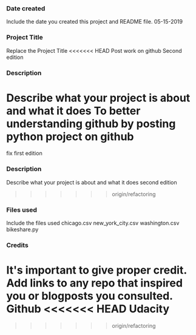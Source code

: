 ### Date created
Include the date you created this project and README file.
05-15-2019
### Project Title
Replace the Project Title
<<<<<<< HEAD
Post work on github
Second edition
### Description
Describe what your project is about and what it does
To better understanding github by posting python project on github
=======
fix first edition

### Description
Describe what your project is about and what it does
second edition
>>>>>>> origin/refactoring

### Files used
Include the files used
chicago.csv
new_york_city.csv
washington.csv
bikeshare.py

### Credits
It's important to give proper credit. Add links to any repo that inspired you or blogposts you consulted.
Github
<<<<<<< HEAD
Udacity
=======
>>>>>>> origin/refactoring
